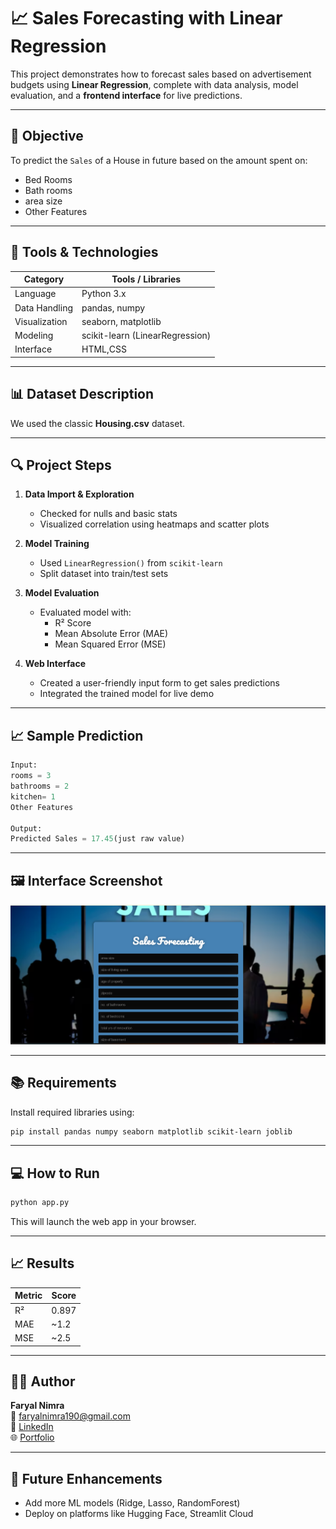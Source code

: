 # 📈 Sales Forecasting with Linear Regression

This project demonstrates how to forecast sales based on advertisement budgets using **Linear Regression**, complete with data analysis, model evaluation, and a **frontend interface** for live predictions.

---

## 🎯 Objective

To predict the `Sales` of a House in future based on the amount spent on:
- Bed Rooms
- Bath rooms
- area size
- Other Features

---

## 🧰 Tools & Technologies

| Category        | Tools / Libraries                         |
|-----------------|--------------------------------------------|
| Language        | Python 3.x                                 |
| Data Handling   | pandas, numpy                              |
| Visualization   | seaborn, matplotlib                        |
| Modeling        | scikit-learn (LinearRegression)            |
| Interface       | HTML,CSS                                  |
                                   

---

## 📊 Dataset Description

We used the classic **Housing.csv** dataset.

---

## 🔍 Project Steps

1. **Data Import & Exploration**
   - Checked for nulls and basic stats
   - Visualized correlation using heatmaps and scatter plots

2. **Model Training**
   - Used `LinearRegression()` from `scikit-learn`
   - Split dataset into train/test sets

3. **Model Evaluation**
   - Evaluated model with:
     - R² Score
     - Mean Absolute Error (MAE)
     - Mean Squared Error (MSE)

4. **Web Interface**
   - Created a user-friendly input form to get sales predictions
   - Integrated the trained model for live demo

---

## 📈 Sample Prediction

```python
Input:
rooms = 3  
bathrooms = 2 
kitchen= 1 
Other Features

Output:
Predicted Sales = 17.45(just raw value)
```

---

## 🖼️ Interface Screenshot


![Sales Forecasting Output](https://raw.githubusercontent.com/FaryalNimra/SalesPredictionSystem/master/Sales_Forecasting.png)


---

## 📚 Requirements

Install required libraries using:
```bash
pip install pandas numpy seaborn matplotlib scikit-learn joblib
```

---

## 💻 How to Run

```bash
python app.py
```

This will launch the web app in your browser.

---

## 📈 Results

| Metric | Score      |
|--------|------------|
| R²     | 0.897      |
| MAE    | ~1.2       |
| MSE    | ~2.5       |

---

## 👩‍💻 Author

**Faryal Nimra**  
📧 [faryalnimra190@gmail.com](mailto:faryalnimra190@gmail.com)  
🔗 [LinkedIn](https://linkedin.com/in/faryal-nimra-4a49a32b6)  
🌐 [Portfolio](https://portfolio-five-beige-ixn8l41et7.vercel.app/)

---

## 🚀 Future Enhancements

- Add more ML models (Ridge, Lasso, RandomForest)
- Deploy on platforms like Hugging Face, Streamlit Cloud


